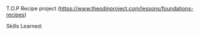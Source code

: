 T.O.P Recipe project
(https://www.theodinproject.com/lessons/foundations-recipes)


Skills Learned: 
    